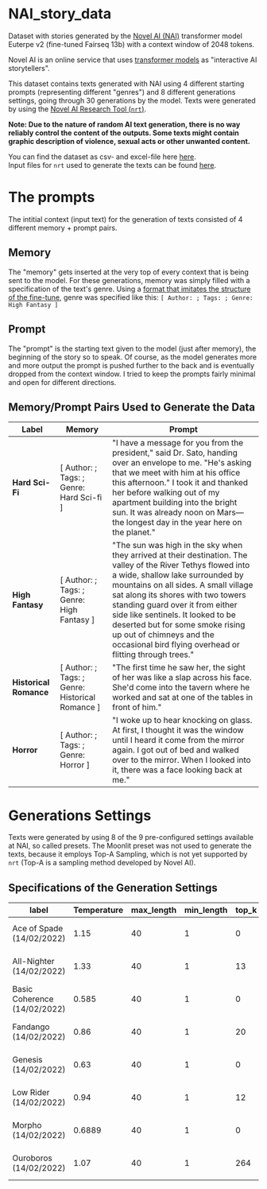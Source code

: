 # NAI_story_data
Dataset with stories generated by the [Novel AI (NAI)](https://novelai.net/#/) transformer model Euterpe v2 (fine-tuned Fairseq 13b) with a context window of 2048 tokens.

Novel AI is an online service that uses [transformer models](https://en.wikipedia.org/wiki/Transformer_(machine_learning_model)) as "interactive AI storytellers".

This dataset contains texts generated with NAI using 4 different starting prompts (representing different "genres") and 8 different generations settings, going through 30 generations by the model. Texts were generated by using the [Novel AI Research Tool (`nrt`)](https://github.com/wbrown/novelai-research-tool).

**Note: Due to the nature of random AI text generation, there is no way reliably control the content of the outputs. Some texts might contain graphic description of violence, sexual acts or other unwanted content.**

You can find the dataset as csv- and excel-file here [here](https://github.com/MWiechmann/NAI_story_data/tree/main/dataset).\
Input files for `nrt` used to generate the texts can be found [here](https://github.com/MWiechmann/NAI_story_data/tree/main/nrt_input_files).

# The prompts
The intitial context (input text) for the generation of texts consisted of 4 different memory + prompt pairs.

## Memory
The "memory" gets inserted at the very top of every context that is being sent to the model. For these generations, memory was simply filled with a specification of the text's genre. Using a [format that imitates the structure of the fine-tune](https://github.com/TravelingRobot/NAI_Community_Research/wiki/Author's-Notes-for-v3), genre was specified like this: `[ Author: ; Tags: ; Genre: High Fantasy ]`

## Prompt
The "prompt" is the starting text given to the model (just after memory), the beginning of the story so to speak. Of course, as the model generates more and more output the prompt is pushed further to the back and is eventually dropped from the context window. I tried to keep the prompts fairly minimal and open for different directions.

## Memory/Prompt Pairs Used to Generate the Data

| Label | Memory | Prompt |
|---|---|---|
| **Hard Sci-Fi** | \[ Author: ; Tags: ; Genre: Hard Sci-fi \] | "I have a message for you from the president,\" said Dr. Sato, handing over an envelope to me. "He's asking that we meet with him at his office this afternoon." I took it and thanked her before walking out of my apartment building into the bright sun. It was already noon on Mars—the longest day in the year here on the planet." |
| **High Fantasy** | \[ Author: ; Tags: ; Genre: High Fantasy \] | "The sun was high in the sky when they arrived at their destination. The valley of the River Tethys flowed into a wide, shallow lake surrounded by mountains on all sides. A small village sat along its shores with two towers standing guard over it from either side like sentinels. It looked to be deserted but for some smoke rising up out of chimneys and the occasional bird flying overhead or flitting through trees." |
| **Historical Romance** | \[ Author: ; Tags: ; Genre: Historical Romance \] | "The first time he saw her, the sight of her was like a slap across his face. She'd come into the tavern where he worked and sat at one of the tables in front of him." |
| **Horror** | \[ Author: ; Tags: ; Genre: Horror \] | "I woke up to hear knocking on glass. At first, I thought it was the window until I heard it come from the mirror again. I got out of bed and walked over to the mirror. When I looked into it, there was a face looking back at me." |

# Generations Settings
Texts were generated by using 8 of the 9 pre-configured settings available at NAI, so called presets. The Moonlit preset was not used to generate the texts, because it employs Top-A Sampling, which is not yet supported by `nrt` (Top-A is a sampling method developed by Novel AI).

## Specifications of the Generation Settings
| label | Temperature | max_length | min_length | top_k | top_p | top_a | tail_free_sampling | repetition_penalty | repetition_penalty_range | repetition_penalty_slope | repetition_penalty_frequency | repetition_penalty_presence | order |
|---|---|---|---|---|---|---|---|---|---|---|---|---|---|
| Ace of Spade (14/02/2022) | 1.15 | 40 | 1 | 0 | 0.95 | 1 | 0.8 | 2.75 | 2048 | 7.02 | 0 | 0 | TFS, Top-p, Top-k, Temperature |
| All-Nighter (14/02/2022) | 1.33 | 40 | 1 | 13 | 1 | 1 | 0.836 | 2.366 | 400 | 0.33 | 0.01 | 0 | TFS, Top-p, Top-k, Temperature |
| Basic Coherence (14/02/2022) | 0.585 | 40 | 1 | 0 | 1 | 1 | 0.87 | 3.05 | 2048 | 0.33 | 0 | 0 | Temperature, Top-k, Top-p, TFS |
| Fandango (14/02/2022) | 0.86 | 40 | 1 | 20 | 0.95 | 1 | 1 | 2.25 | 2048 | 0.09 | 0 | 0 | Top-p, Top-k, TFS, Temperature |
| Genesis (14/02/2022) |  0.63 | 40 | 1 | 0 | 0.975 | 1 | 0.975 | 2.975 | 2048 | 0.09 | 0 | 0 | Top-p, Top-k, TFS, Temperature |
| Low Rider (14/02/2022) |  0.94 | 40 | 1 | 12 | 1 | 1 | 0.94 | 2.66 | 2048 | 0.18 | 0.013 | 0 | Top-p, Top-k, TFS, Temperature |
| Morpho (14/02/2022) | 0.6889 | 40 | 1 | 0 | 1 | 1 | 1 | 1 | 2048 | 0 | 0.1 | 0 | Temperature, Top-k, Top-p, TFS |
| Ouroboros (14/02/2022) | 1.07 | 40 | 1 | 264 | 1 | 1 | 0.925 | 2.165 | 404 | 0.84 | 0 | 0 | Top-k, Temperature, TFS, Top-p |
